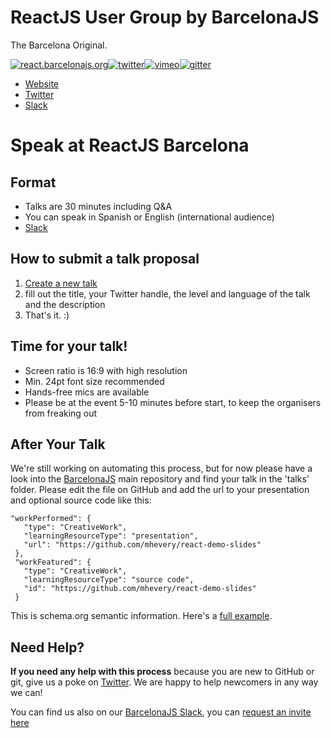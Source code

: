 # ReactJS User Group by BarcelonaJS
The Barcelona Original.

[![react.barcelonajs.org](https://img.shields.io/badge/http://-barcelonajs.org-red.svg?style=flat-square)](http://react.barcelonajs.org)[![twitter](https://img.shields.io/badge/twitter-BcnJS-55acee.svg?style=flat-square)](http://twitter.com/bcnjs)[![vimeo](https://img.shields.io/badge/vimeo-barcelonajs-black.svg?style=flat-square)](https://barcelonajs.slack.com)[![gitter](https://img.shields.io/gitter/room/nwjs/nw.js.svg?style=flat-square)](https://gitter.im/BarcelonaJS/BarcelonaJS?utm_source=badge&utm_medium=badge&utm_campaign=pr-badge&utm_content=badge)

- [Website](http://react.barcelonajs.org)
- [Twitter](http://twitter.com/bcnjs)
- [Slack](https://barcelonajs.slack.com)


# Speak at ReactJS Barcelona
## Format

- Talks are 30 minutes including Q&A
- You can speak in Spanish or English (international audience)
- [Slack](https://barcelonajs.slack.com)

## How to submit a talk proposal

1. [Create a new talk](https://github.com/react/issues/new)
2. fill out the title, your Twitter handle, the level and language of the talk and the description
3. That's it. :)

## Time for your talk!

- Screen ratio is 16:9 with high resolution
- Min. 24pt font size recommended
- Hands-free mics are available
- Please be at the event 5-10 minutes before start, to keep the organisers from freaking out

## After Your Talk

We're still working on automating this process, but for now please have a look into the [BarcelonaJS](https://github.com/BarcelonaJS/react) main repository and find your talk in the 'talks' folder. Please edit the file on GitHub and add the url to your presentation and optional source code like this:

```
"workPerformed": {
   "type": "CreativeWork",
   "learningResourceType": "presentation",
   "url": "https://github.com/mhevery/react-demo-slides"
 },
 "workFeatured": {
   "type": "CreativeWork",
   "learningResourceType": "source code",
   "id": "https://github.com/mhevery/react-demo-slides"
 }
 ```

This is schema.org semantic information. Here's a [full example](https://github.com/BarcelonaJS/BarcelonaJS/blob/master/talks/20150318-introduction-to-reactjs.md).


## Need Help?

**If you need any help with this process** because you are new to GitHub or git, give us a poke on [Twitter](https://twitter.com/bcnjs). We are happy to help newcomers in any way we can!

You can find us also on our [BarcelonaJS Slack](https://barcelonajs.slack.com), you can [request an invite here]( http://barcelonajs.herokuapp.com)

